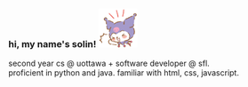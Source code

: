 <h3 align="left"> hi, my name's solin! <img src="kuromi.png" width="70" height="70" />
</h3>
<p align="left"> second year cs @ uottawa + software developer @ sfl.</br>
proficient in python and java. familiar with html, css, javascript.</br>
